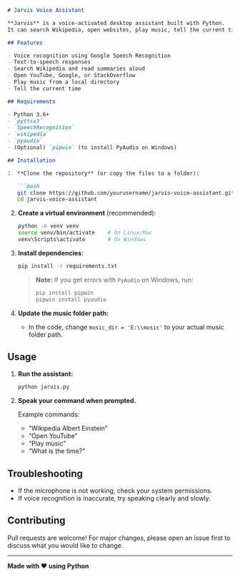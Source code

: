 

````markdown
# Jarvis Voice Assistant

**Jarvis** is a voice-activated desktop assistant built with Python.  
It can search Wikipedia, open websites, play music, tell the current time, and more—all with voice commands.

## Features

- Voice recognition using Google Speech Recognition
- Text-to-speech responses
- Search Wikipedia and read summaries aloud
- Open YouTube, Google, or StackOverflow
- Play music from a local directory
- Tell the current time

## Requirements

- Python 3.6+
- `pyttsx3`
- `SpeechRecognition`
- `wikipedia`
- `pyaudio`
- (Optional) `pipwin` (to install PyAudio on Windows)

## Installation

1. **Clone the repository** (or copy the files to a folder):

   ```bash
   git clone https://github.com/yourusername/jarvis-voice-assistant.git
   cd jarvis-voice-assistant
````

2. **Create a virtual environment** (recommended):

   ```bash
   python -m venv venv
   source venv/bin/activate    # On Linux/Mac
   venv\Scripts\activate       # On Windows
   ```

3. **Install dependencies**:

   ```bash
   pip install -r requirements.txt
   ```

   > **Note:**
   > If you get errors with `PyAudio` on Windows, run:
   >
   > ```bash
   > pip install pipwin
   > pipwin install pyaudio
   > ```

4. **Update the music folder path:**

   * In the code, change `music_dir = 'E:\\music'` to your actual music folder path.

## Usage

1. **Run the assistant:**

   ```bash
   python jarvis.py
   ```

2. **Speak your command when prompted.**

   Example commands:

   * “Wikipedia Albert Einstein”
   * “Open YouTube”
   * “Play music”
   * “What is the time?”



## Troubleshooting

* If the microphone is not working, check your system permissions.
* If voice recognition is inaccurate, try speaking clearly and slowly.

## Contributing

Pull requests are welcome! For major changes, please open an issue first to discuss what you would like to change.

---

**Made with ❤️ using Python**


